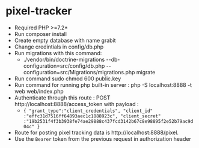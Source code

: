 # pixel-tracker
- Required PHP >=7.2*
- Run composer install
- Create empty database with name grabit
- Change credintials in config/db.php
- Run migrations with this command:
  - ./vendor/bin/doctrine-migrations  --db-configuration=src/config/db.php  --configuration=src/Migrations/migrations.php  migrate
- Run command sudo chmod 600 public.key
- Run command for running php built-in server : php -S localhost:8888 -t web  web/index.php
- Authenticate through this route : POST http://localhost:8888/access_token
  with payload : 
	 - `{
	"grant_type":"client_credentials",
	"client_id" :"effc31d7516ff64893aec1c1888923c",
	"client_secret" :"19b2531f4f3b3938fe74ae29888c437fcd3142b67c8e98895f2e52b79ac9d04c"
}`
- Route for posting pixel tracking data is http://localhost:8888/pixel. 
- Use the `Bearer` token from the previous request in authorization header
